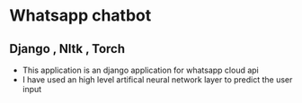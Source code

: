 # Whatsapp chatbot
## Django , Nltk , Torch 
* This application is an django application for whatsapp cloud api 
* I have used an high level artifical neural network layer to predict the user input 
